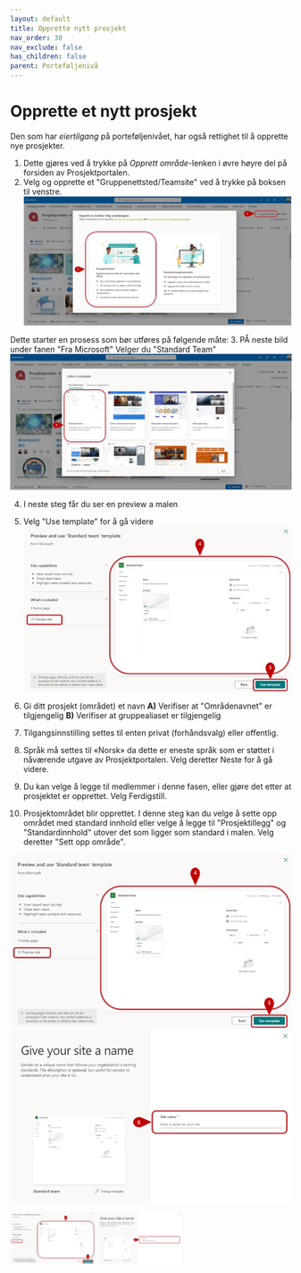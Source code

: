 ```yaml
---
layout: default
title: Opprette nytt prosjekt
nav_order: 30
nav_exclude: false
has_children: false
parent: Porteføljenivå
---
```


# Opprette et nytt prosjekt



Den som har *eiertilgang* på porteføljenivået, har også rettighet til å opprette nye prosjekter. 
1. Dette gjøres ved å trykke på *Opprett område*-lenken i øvre høyre del på forsiden av Prosjektportalen. 
2. Velg og opprette et "Gruppenettsted/Teamsite" ved å trykke på boksen til venstre.  
![](./media/30-OpprettProsjekt.png)

Dette starter en prosess som bør utføres på følgende måte:
3. PÅ neste bild under fanen "Fra Microsoft" Velger du "Standard Team" 
![](./media/30-StandardTeam.png)

4. I neste steg får du ser en preview a malen
5. Velg "Use template" for å gå videre
![](./media/30-VelgMal.png)

6. Gi ditt prosjekt (området) et navn
**A)** Verifiser at "Områdenavnet" er tilgjengelig
**B)** Verifiser at gruppealiaset er tilgjengelig
7. Tilgangsinnstilling settes til enten privat (forhåndsvalg) eller offentlig.
8. Språk må settes til «Norsk» da dette er eneste språk som er støttet i nåværende utgave av Prosjektportalen. Velg deretter Neste for å gå videre.
9. Du kan velge å legge til medlemmer i denne fasen, eller gjøre det etter at prosjektet er opprettet. Velg Ferdigstill.
10. Prosjektområdet blir opprettet. I denne steg kan du velge å sette opp området med standard innhold eller velge å legge til "Prosjektillegg" og "Standardinnhold" utover det som ligger som standard i malen. Velg deretter "Sett opp område".

<img src = "https://raw.githubusercontent.com/Puzzlepart/prosjektportalen-manual-kladd/main/Brukermanual/3%20Portefolje//media/30-Velgmal.png" width ="100%" height ="50%" ><img src = "https://raw.githubusercontent.com/Puzzlepart/prosjektportalen-manual-kladd/main/Brukermanual/3%20Portefolje//media/30-Sitenavn.png" width ="100%" height ="50%" >

<img src = "./media/30-VelgMal.png" width ="30%" height = "30%">     <img src = "./media/30-Sitenavn.png" width ="30%" height = "30%">




